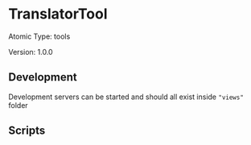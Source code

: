 # TranslatorTool

Atomic Type: tools

Version: 1.0.0

## Development

Development servers can be started and should all exist inside `"views"` folder

## Scripts
